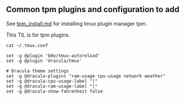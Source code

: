 ## Common tpm plugins and configuration to add

See [tpm_install.md](tpm_install) for installing tmux plugin manager tpm.

This TIL is for tpm plugins.

`cat ~/.tmux.conf`
```
set -g @plugin 'b0o/tmux-autoreload'
set -g @plugin 'dracula/tmux'

# Dracula theme settings
set -g @dracula-plugins "ram-usage cpu-usage network weather"
set -g @dracula-cpu-usage-label "|"
set -g @dracula-ram-usage-label "|"
set -g @dracula-show-fahrenheit false
```
